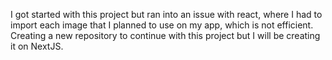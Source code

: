I got started with this project but ran into an issue with react, where I had to import each image that I planned to use on my app, which is not efficient. Creating a new repository to continue with this project but I will be creating it on NextJS.
